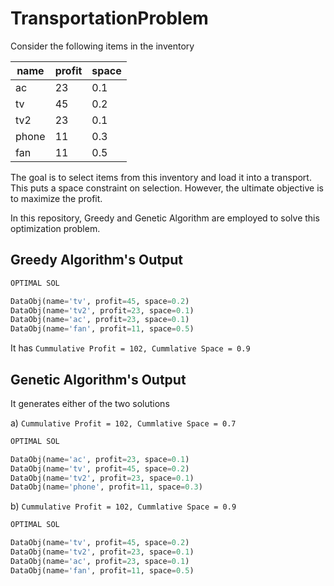 # TransportationProblem

Consider the following items in the inventory

| name| profit | space |
| --  | ------ | ----- |
| ac  |   23   |  0.1  |
| tv  |   45   |  0.2  |
| tv2 |   23   |  0.1  |
|phone|   11   |  0.3  |
| fan |   11   |  0.5  |

The goal is to select items from this inventory and load it into a transport.
This puts a space constraint on selection. However, the ultimate objective is to maximize the profit.

In this repository, Greedy and Genetic Algorithm are employed to solve this optimization problem. 

## Greedy Algorithm's Output

``` python
OPTIMAL SOL

DataObj(name='tv', profit=45, space=0.2)
DataObj(name='tv2', profit=23, space=0.1)
DataObj(name='ac', profit=23, space=0.1)
DataObj(name='fan', profit=11, space=0.5)
```
It has `Cummulative Profit = 102, Cummlative Space = 0.9`

## Genetic Algorithm's Output 

It generates either of the two solutions

a) `Cummulative Profit = 102, Cummlative Space = 0.7`

``` python
OPTIMAL SOL

DataObj(name='ac', profit=23, space=0.1)
DataObj(name='tv', profit=45, space=0.2)
DataObj(name='tv2', profit=23, space=0.1)
DataObj(name='phone', profit=11, space=0.3)
```

b) `Cummulative Profit = 102, Cummlative Space = 0.9`

``` python
OPTIMAL SOL

DataObj(name='tv', profit=45, space=0.2)
DataObj(name='tv2', profit=23, space=0.1)
DataObj(name='ac', profit=23, space=0.1)
DataObj(name='fan', profit=11, space=0.5)
```